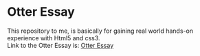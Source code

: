 # Otter Essay
This repository to me, is basically for gaining real world hands-on experience with Html5 and css3.<br/> 
Link to the Otter Essay is: [Otter Essay](https://esther-anierobi.github.io/Otter-essay/)
